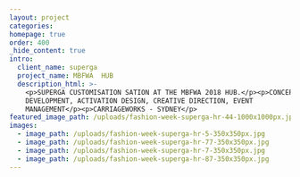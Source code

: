 ```yaml
---
layout: project
categories:
homepage: true
order: 400
_hide_content: true
intro:
  client_name: superga
  project_name: MBFWA  HUB
  description_html: >-
    <p>SUPERGA CUSTOMISATION SATION AT THE MBFWA 2018 HUB.</p><p>CONCEPT
    DEVELOPMENT, ACTIVATION DESIGN, CREATIVE DIRECTION, EVENT
    MANAGEMENT</p><p>CARRIAGEWORKS - SYDNEY</p>
featured_image_path: /uploads/fashion-week-superga-hr-44-1000x1000px.jpg
images:
  - image_path: /uploads/fashion-week-superga-hr-5-350x350px.jpg
  - image_path: /uploads/fashion-week-superga-hr-77-350x350px.jpg
  - image_path: /uploads/fashion-week-superga-hr-7-350x350px.jpg
  - image_path: /uploads/fashion-week-superga-hr-87-350x350px.jpg
---
```

